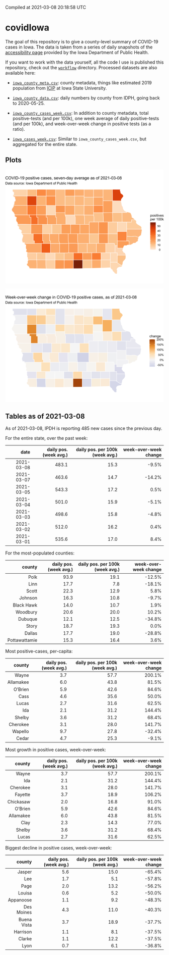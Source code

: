 Compiled at 2021-03-08 20:18:58 UTC

<!-- README.md is generated from README.Rmd. Please edit that file -->

# covidIowa

<!-- badges: start -->

<!-- badges: end -->

The goal of this repository is to give a county-level summary of
COVID-19 cases in Iowa. The data is taken from a series of daily
snapshots of the [accessibility
page](https://coronavirus.iowa.gov/pages/access) provided by the Iowa
Department of Public Health.

If you want to work with the data yourself, all the code I use is
published this repository, check out the [`workflow`](workflow)
directory. Processed datasets are also available here:

  - [`iowa_county_meta.csv`](https://raw.githubusercontent.com/ijlyttle/covidIowa/master/workflow/data/99-publish/iowa_county_meta.csv):
    county metadata, things like estimated 2019 population from
    [ICIP](https://www.icip.iastate.edu/tables/population/counties-estimates)
    at Iowa State University.

  - [`iowa_county_data.csv`](https://raw.githubusercontent.com/ijlyttle/covidIowa/master/workflow/data/99-publish/iowa_county_data.csv):
    daily numbers by county from IDPH, going back to 2020-05-25.

  - [`iowa_county_cases_week.csv`](https://raw.githubusercontent.com/ijlyttle/covidIowa/master/workflow/data/99-publish/iowa_county_data.csv):
    In addition to county metadata, total positive-tests (and per 100k),
    one week average of daily positive-tests (and per 100k), and
    week-over-week change in positive tests (as a ratio).

  - [`iowa_cases_week.csv`](https://raw.githubusercontent.com/ijlyttle/covidIowa/master/workflow/data/99-publish/iowa_cases_week.csv):
    Similar to `iowa_county_cases_week.csv`, but aggregated for the
    entire state.

## Plots

![](workflow/data/99-publish/iowa_cases.png)

![](workflow/data/99-publish/iowa_change.png)

## Tables as of 2021-03-08

As of 2021-03-08, IPDH is reporting 485 new cases since the previous
day.

For the entire state, over the past week:

|       date | daily pos. (week avg.) | daily pos. per 100k (week avg.) | week-over-week change |
| ---------: | ---------------------: | ------------------------------: | --------------------: |
| 2021-03-08 |                  483.1 |                            15.3 |                \-9.5% |
| 2021-03-07 |                  463.6 |                            14.7 |               \-14.2% |
| 2021-03-05 |                  543.3 |                            17.2 |                  0.5% |
| 2021-03-04 |                  501.0 |                            15.9 |                \-5.1% |
| 2021-03-03 |                  498.6 |                            15.8 |                \-4.8% |
| 2021-03-02 |                  512.0 |                            16.2 |                  0.4% |
| 2021-03-01 |                  535.6 |                            17.0 |                  8.4% |

For the most-populated counties:

|        county | daily pos. (week avg.) | daily pos. per 100k (week avg.) | week-over-week change |
| ------------: | ---------------------: | ------------------------------: | --------------------: |
|          Polk |                   93.9 |                            19.1 |               \-12.5% |
|          Linn |                   17.7 |                             7.8 |               \-18.1% |
|         Scott |                   22.3 |                            12.9 |                  5.8% |
|       Johnson |                   16.3 |                            10.8 |                \-9.7% |
|    Black Hawk |                   14.0 |                            10.7 |                  1.9% |
|      Woodbury |                   20.6 |                            20.0 |                 10.2% |
|       Dubuque |                   12.1 |                            12.5 |               \-34.8% |
|         Story |                   18.7 |                            19.3 |                  0.0% |
|        Dallas |                   17.7 |                            19.0 |               \-28.8% |
| Pottawattamie |                   15.3 |                            16.4 |                  3.6% |

Most positive-cases, per-capita:

|    county | daily pos. (week avg.) | daily pos. per 100k (week avg.) | week-over-week change |
| --------: | ---------------------: | ------------------------------: | --------------------: |
|     Wayne |                    3.7 |                            57.7 |                200.1% |
| Allamakee |                    6.0 |                            43.8 |                 81.5% |
|   O’Brien |                    5.9 |                            42.6 |                 84.6% |
|      Cass |                    4.6 |                            35.6 |                 50.0% |
|     Lucas |                    2.7 |                            31.6 |                 62.5% |
|       Ida |                    2.1 |                            31.2 |                144.4% |
|    Shelby |                    3.6 |                            31.2 |                 68.4% |
|  Cherokee |                    3.1 |                            28.0 |                141.7% |
|   Wapello |                    9.7 |                            27.8 |               \-32.4% |
|     Cedar |                    4.7 |                            25.3 |                \-9.1% |

Most growth in positive cases, week-over-week:

|    county | daily pos. (week avg.) | daily pos. per 100k (week avg.) | week-over-week change |
| --------: | ---------------------: | ------------------------------: | --------------------: |
|     Wayne |                    3.7 |                            57.7 |                200.1% |
|       Ida |                    2.1 |                            31.2 |                144.4% |
|  Cherokee |                    3.1 |                            28.0 |                141.7% |
|   Fayette |                    3.7 |                            18.9 |                106.2% |
| Chickasaw |                    2.0 |                            16.8 |                 91.0% |
|   O’Brien |                    5.9 |                            42.6 |                 84.6% |
| Allamakee |                    6.0 |                            43.8 |                 81.5% |
|      Clay |                    2.3 |                            14.3 |                 77.0% |
|    Shelby |                    3.6 |                            31.2 |                 68.4% |
|     Lucas |                    2.7 |                            31.6 |                 62.5% |

Biggest decline in positive cases, week-over-week:

|      county | daily pos. (week avg.) | daily pos. per 100k (week avg.) | week-over-week change |
| ----------: | ---------------------: | ------------------------------: | --------------------: |
|      Jasper |                    5.6 |                            15.0 |               \-65.4% |
|         Lee |                    1.7 |                             5.1 |               \-57.8% |
|        Page |                    2.0 |                            13.2 |               \-56.2% |
|      Louisa |                    0.6 |                             5.2 |               \-50.0% |
|   Appanoose |                    1.1 |                             9.2 |               \-48.3% |
|  Des Moines |                    4.3 |                            11.0 |               \-40.3% |
| Buena Vista |                    3.7 |                            18.9 |               \-37.7% |
|    Harrison |                    1.1 |                             8.1 |               \-37.5% |
|      Clarke |                    1.1 |                            12.2 |               \-37.5% |
|        Lyon |                    0.7 |                             6.1 |               \-36.8% |
